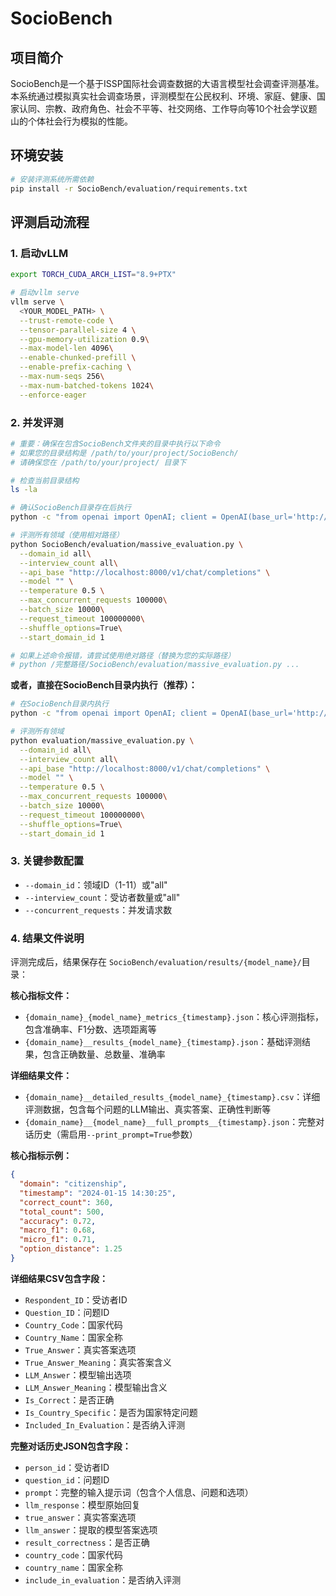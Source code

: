 # SocioBench

## 项目简介

SocioBench是一个基于ISSP国际社会调查数据的大语言模型社会调查评测基准。本系统通过模拟真实社会调查场景，评测模型在公民权利、环境、家庭、健康、国家认同、宗教、政府角色、社会不平等、社交网络、工作导向等10个社会学议题山的个体社会行为模拟的性能。

## 环境安装

```bash
# 安装评测系统所需依赖
pip install -r SocioBench/evaluation/requirements.txt
```

## 评测启动流程

### 1. 启动vLLM

```bash
export TORCH_CUDA_ARCH_LIST="8.9+PTX" 

# 启动vllm serve
vllm serve \
  <YOUR_MODEL_PATH> \
  --trust-remote-code \
  --tensor-parallel-size 4 \
  --gpu-memory-utilization 0.9\
  --max-model-len 4096\
  --enable-chunked-prefill \
  --enable-prefix-caching \
  --max-num-seqs 256\
  --max-num-batched-tokens 1024\
  --enforce-eager 
```

### 2. 并发评测

```bash
# 重要：确保在包含SocioBench文件夹的目录中执行以下命令
# 如果您的目录结构是 /path/to/your/project/SocioBench/
# 请确保您在 /path/to/your/project/ 目录下

# 检查当前目录结构
ls -la

# 确认SocioBench目录存在后执行
python -c "from openai import OpenAI; client = OpenAI(base_url='http://localhost:8000/v1', api_key='EMPTY'); models = client.models.list(); model_name = models.data[0].id; print(model_name)"

# 评测所有领域（使用相对路径）
python SocioBench/evaluation/massive_evaluation.py \
  --domain_id all\
  --interview_count all\
  --api_base "http://localhost:8000/v1/chat/completions" \
  --model "" \
  --temperature 0.5 \
  --max_concurrent_requests 100000\
  --batch_size 10000\
  --request_timeout 100000000\
  --shuffle_options=True\
  --start_domain_id 1

# 如果上述命令报错，请尝试使用绝对路径（替换为您的实际路径）
# python /完整路径/SocioBench/evaluation/massive_evaluation.py ...
```

**或者，直接在SocioBench目录内执行（推荐）：**

```bash
# 在SocioBench目录内执行
python -c "from openai import OpenAI; client = OpenAI(base_url='http://localhost:8000/v1', api_key='EMPTY'); models = client.models.list(); model_name = models.data[0].id; print(model_name)"

# 评测所有领域
python evaluation/massive_evaluation.py \
  --domain_id all\
  --interview_count all\
  --api_base "http://localhost:8000/v1/chat/completions" \
  --model "" \
  --temperature 0.5 \
  --max_concurrent_requests 100000\
  --batch_size 10000\
  --request_timeout 100000000\
  --shuffle_options=True\
  --start_domain_id 1
```

### 3. 关键参数配置

- `--domain_id`：领域ID（1-11）或"all"
- `--interview_count`：受访者数量或"all"
- `--concurrent_requests`：并发请求数

### 4. 结果文件说明

评测完成后，结果保存在 `SocioBench/evaluation/results/{model_name}/`目录：

**核心指标文件：**
- `{domain_name}_{model_name}_metrics_{timestamp}.json`：核心评测指标，包含准确率、F1分数、选项距离等
- `{domain_name}__results_{model_name}_{timestamp}.json`：基础评测结果，包含正确数量、总数量、准确率

**详细结果文件：**
- `{domain_name}__detailed_results_{model_name}_{timestamp}.csv`：详细评测数据，包含每个问题的LLM输出、真实答案、正确性判断等
- `{domain_name}__{model_name}__full_prompts__{timestamp}.json`：完整对话历史（需启用`--print_prompt=True`参数）

**核心指标示例：**
```json
{
  "domain": "citizenship",
  "timestamp": "2024-01-15 14:30:25",
  "correct_count": 360,
  "total_count": 500,
  "accuracy": 0.72,
  "macro_f1": 0.68,
  "micro_f1": 0.71,
  "option_distance": 1.25
}
```

**详细结果CSV包含字段：**
- `Respondent_ID`：受访者ID
- `Question_ID`：问题ID
- `Country_Code`：国家代码
- `Country_Name`：国家全称
- `True_Answer`：真实答案选项
- `True_Answer_Meaning`：真实答案含义
- `LLM_Answer`：模型输出选项
- `LLM_Answer_Meaning`：模型输出含义
- `Is_Correct`：是否正确
- `Is_Country_Specific`：是否为国家特定问题
- `Included_In_Evaluation`：是否纳入评测

**完整对话历史JSON包含字段：**
- `person_id`：受访者ID
- `question_id`：问题ID
- `prompt`：完整的输入提示词（包含个人信息、问题和选项）
- `llm_response`：模型原始回复
- `true_answer`：真实答案选项
- `llm_answer`：提取的模型答案选项
- `result_correctness`：是否正确
- `country_code`：国家代码
- `country_name`：国家全称
- `include_in_evaluation`：是否纳入评测
